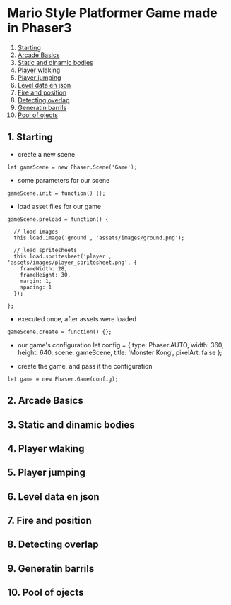 # Mario Style Platformer Game made in Phaser3

1. [Starting](#1.-Starting)
2. [Arcade Basics](#Arcade-Basics)
3. [Static and dinamic bodies](#Static-and-dinamic-bodies)
4. [Player wlaking](#Player-wlaking)
5. [Player jumping](#player-jumping)
6. [Level data en json](#level-data-en-json)
7. [Fire and position](#fire-and-position)
8. [Detecting overlap](#detecting-overlap)
9. [Generatin barrils](#generatin-barrils)
10. [Pool of ojects](#10.-Pool-of-ojects)

## 1. Starting

- create a new scene
~~~
let gameScene = new Phaser.Scene('Game');
~~~

- some parameters for our scene
~~~
gameScene.init = function() {};
~~~

- load asset files for our game
~~~
gameScene.preload = function() {

  // load images
  this.load.image('ground', 'assets/images/ground.png');

  // load spritesheets
  this.load.spritesheet('player', 'assets/images/player_spritesheet.png', {
    frameWidth: 28,
    frameHeight: 30,
    margin: 1,
    spacing: 1
  });

};
~~~

- executed once, after assets were loaded
~~~
gameScene.create = function() {};
~~~

- our game's configuration
let config = {
  type: Phaser.AUTO,
  width: 360,
  height: 640,
  scene: gameScene,
  title: 'Monster Kong',
  pixelArt: false
};

- create the game, and pass it the configuration
~~~
let game = new Phaser.Game(config);
~~~
## 2. Arcade Basics
## 3. Static and dinamic bodies
## 4. Player wlaking
## 5. Player jumping
## 6. Level data en json
## 7. Fire and position
## 8. Detecting overlap
## 9. Generatin barrils
## 10. Pool of ojects